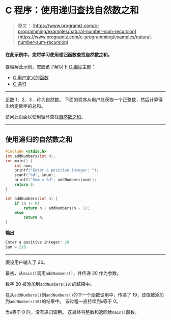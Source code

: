 # C 程序：使用递归查找自然数之和

> 原文： [https://www.programiz.com/c-programming/examples/natural-number-sum-recursion](https://www.programiz.com/c-programming/examples/natural-number-sum-recursion)

#### 在此示例中，您将学习使用递归函数查找自然数之和。

要理解此示例，您应该了解以下 [C 编程](/c-programming "C tutorial")主题：

*   [C 用户定义的函数](/c-programming/c-user-defined-functions)
*   [C 递归](/c-programming/c-recursion)

* * *

正数 1、2、3 ...称为自然数。 下面的程序从用户处获取一个正整数，然后计算得出给定数字的总和。

访问此页面以使用循环查找[自然数之和](https://www.programiz.com/c-programming/examples/sum-natural-numbers)。

* * *

## 使用递归的自然数之和

```c
#include <stdio.h>
int addNumbers(int n);
int main() {
    int num;
    printf("Enter a positive integer: ");
    scanf("%d", &num);
    printf("Sum = %d", addNumbers(num));
    return 0;
}

int addNumbers(int n) {
    if (n != 0)
        return n + addNumbers(n - 1);
    else
        return n;
} 
```

**输出**

```c
Enter a positive integer: 20
Sum = 210 
```

* * *

假设用户输入了 20。

最初，从`main()`调用`addNumbers()`，并传递 20 作为参数。

数字 20 被添加到`addNumbers(19)`的结果中。

在从`addNumbers()`到`addNumbers()`的下一个函数调用中，传递了 19，该值被添加到`addNumbers(18)`的结果中。 该过程一直持续到`n`等于 0。

当`n`等于 0 时，没有递归调用。 这最终将整数和返回给`main()`函数。